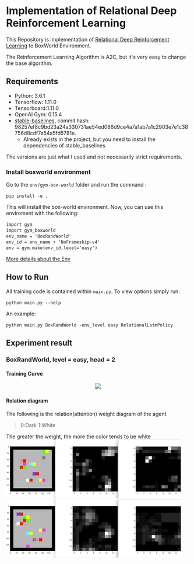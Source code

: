 # Implementation of Relational Deep Reinforcement Learning
This Repository is implementation of [Relational Deep Reinforcement Learning](https://arxiv.org/abs/1806.01830) to BoxWorld Environment.

The Reinforcement Learning Algorithm is A2C, but it's very easy to change the base algorithm.
## Requirements
- Python: 3.6.1
- Tensorflow: 1.11.0
- Tensorboard:1.11.0
- OpenAI Gym: 0.15.4
- [stable-baselines](https://github.com/hill-a/stable-baselines), commit hash: 98257ef8c9bd23a24a330731ae54ed086d9ce4a7a1ab7a1c2903e7e1c38756d8cdf7a54a5fd5781e.
    - Already exists in the project, but you need to install the dependencies of stable_baselines


The versions are just what I used and not necessarily strict requirements.
### Install boxworld environment
Go to the `env/gym-box-world` folder and run the command :
```
pip install -e .
```

This will install the box-world environment. Now, you can use this enviroment with the following:
```
import gym
import gym_boxworld
env_name = 'BoxRandWorld'
env_id = env_name + 'NoFrameskip-v4'
env = gym.make(env_id,level='easy')
```
[More details about the Env](https://github.com/gyh75520/Relational_DRL/blob/master/env/gym-box-world/README.md)

## How to Run
All training code is contained within ```main.py```. To view options simply run:
```
python main.py --help
```
An example:
```
python main.py BoxRandWorld -env_level easy RelationalLstmPolicy
```
## Experiment result
### BoxRandWorld, level = easy, head = 2
#### Training Curve

<div align="center">
<img src="http://ww1.sinaimg.cn/large/74c11ddely1g94sxzhiu2j218g0ukwhe.jpg" width=600 />
</div>

#### Relation diagram
The following is the relation(attention) weight diagram of the agent
> 0:Dark
> 1:White

The greater the weight, the more the color tends to be white
![](gif/BoxRandWorldEasy2.gif)
![](gif/BoxRandWorldEasy3.gif)

